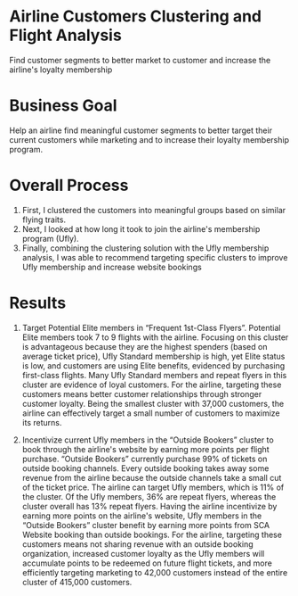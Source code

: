 # Airline Customers Clustering and Flight Analysis
Find customer segments to better market to customer and increase the airline's loyalty membership
# Business Goal  
Help an airline find meaningful customer segments to better target their current customers while marketing and to increase their loyalty membership program. 

# Overall Process  
1. First, I clustered the customers into meaningful groups based on similar flying traits.  
2. Next, I looked at how long it took to join the airline's membership program (Ufly).
3. Finally, combining the clustering solution with the Ufly membership analysis, I was able to recommend targeting 
specific clusters to improve Ufly membership and increase website bookings

# Results
1. Target Potential Elite members in “Frequent 1st-Class Flyers”. Potential Elite members took 7 to 9 flights with the airline.
Focusing on this cluster is advantageous because they are the highest spenders (based on average ticket price), 
Ufly Standard membership is high, yet Elite status is low, and customers are using Elite benefits, evidenced by purchasing first-class flights. 
Many Ufly Standard members and repeat flyers in this cluster are evidence of loyal customers. For the airline, targeting these customers 
means better customer relationships through stronger customer loyalty. Being the smallest cluster with 37,000 customers, the airline can effectively 
target a small number of customers to maximize its returns.

2. Incentivize current Ufly members in the “Outside Bookers” cluster to book through the airline's website by earning more points 
per flight purchase. “Outside Bookers” currently purchase 99% of tickets on outside booking channels.
Every outside booking takes away some revenue from the airline because the outside channels take a small cut of the ticket price. The airline
can target Ufly members, which is 11% of the cluster. Of the Ufly members, 36% are repeat flyers, whereas the cluster overall has 13% repeat 
flyers. Having the airline incentivize by earning more points on the airline's website, Ufly members in the “Outside Bookers” 
cluster benefit by earning more points from SCA Website booking than outside bookings. For the airline, targeting these customers means not 
sharing revenue with an outside booking organization, increased customer loyalty as the Ufly members will accumulate points to be redeemed on 
future flight tickets, and more efficiently targeting marketing to 42,000 customers instead of the entire cluster of 415,000 customers. 
